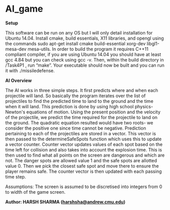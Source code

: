 # AI_game

**Setup**

This software can be run on any OS but I will only detail installation for Ubuntu 14.04. Install cmake, build essentials, X11 libraries, and opengl using the commands sudo apt-get install cmake build-essential xorg-dev libgl1-mesa-dev mesa-utils. 
In order to build the program it requires C++11 compliant compiler, if you are using Ubuntu 14.04 you should have at least gcc 4.84 but you can check using gcc -v. 
Then, within the build directory in /Task4P1 , run “make”. Your executable should now be built and you can run it with ./missiledefense.

**AI Overview**

The AI works in three simple steps. It first predicts where and when each projectile will land. So basically the program iterates over the list of projectiles to find the predicted time to land to the ground and the time when it will land. This prediction is done by using high school physics- Newton's equations of motion. Using the present position and the velocity of the projectile, we predict the time required for the projectile to land on the ground. The quadratic equation resulted would have two roots- we consider the positive one since time cannot be negative. Prediction pertaining to each of the projectiles are stored in a vector.
This vector is then passed to the determineSafeSpots function which uses this to update a vector counter. Counter vector updates values of each spot based on the time left for collision  and also takes into account the explosion time. This is then used to find what all points on the screen are dangerous and which are not. The danger spots are allowed value 1 and the safe spots are allotted value 0. Then we pick the closest safe spot and move there to ensure the player remains safe. The counter vector is then updated with each passing time step.

Assumptions: The screen is assumed to be discretised into integers from 0 to width of the game screen. 


**Author: HARSH SHARMA (harshsha@andrew.cmu.edu)**
